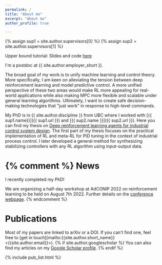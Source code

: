 ```yaml
---
permalink: /
title: "About me"
excerpt: "About me"
author_profile: true

---
```

{% assign sup1 = site.author.supervisors[0] %}
{% assign sup2 = site.author.supervisors[1] %}

Upper bound tutorial: Slides and code [here](https://nplawrence.com/RL-MPC-tutorial/)


I'm a postdoc at {{ site.author.employer_short }}.


The broad goal of my work is to unify machine learning and control theory.
More specifically, I am keen on alleviating the tension between deep reinforcement learning and model predictive control.
A more unified perspective of these two areas would make RL more appealing for real-world applications while also making MPC more flexible and scalable under general learning algorithms.
Ultimately, I want to create safe decision-making technologies that "just work" in response to high-level commands.


My PhD is in {{ site.author.discipline }} from UBC where I worked with [{{ sup1.name}}]({{ sup1.url }}) and [{{ sup2.name }}]({{ sup2.url }}).
Here you can find my thesis on [Deep reinforcement learning agents for industrial control system design](https://open.library.ubc.ca/collections/24/items/1.0430547).
The first part of my thesis focuses on the practical implementation of RL and meta-RL for PID tuning in the context of industrial process control.
I later developed a general method for synthesizing stabilizing controllers with any RL algorithm using input-output data.


{% comment %}
News
======

I recently completed my PhD!

We are organizing a half-day workshop at AdCONIP 2022 on reinforcement learning to be held on August 7th 2022. Further details on the [conference webpage](https://adconip2022.org/workshops/#workshop-2-making-reinforcement-learning-a-practical-technology-for-industrial-control).
{% endcomment %}

Publications
======

Most of my papers are linked to arXiv or a DOI. If you can't find one, feel free to [get in touch](mailto:{{site.author.short_name}} <{{site.author.email}}>). {% if site.author.googlescholar %} You can also find my articles on my [Google Scholar profile]({{site.author.googlescholar}}).
{% endif %}

{% include pub_list.html %}
